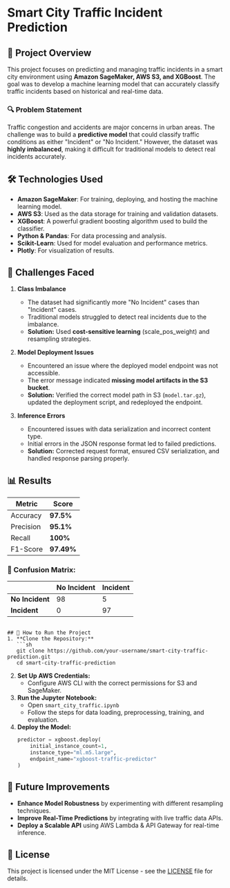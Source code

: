 # Smart City Traffic Incident Prediction

## 📌 Project Overview
This project focuses on predicting and managing traffic incidents in a smart city environment using **Amazon SageMaker, AWS S3, and XGBoost**. The goal was to develop a machine learning model that can accurately classify traffic incidents based on historical and real-time data.

### 🔍 Problem Statement
Traffic congestion and accidents are major concerns in urban areas. The challenge was to build a **predictive model** that could classify traffic conditions as either "Incident" or "No Incident." However, the dataset was **highly imbalanced**, making it difficult for traditional models to detect real incidents accurately.

## 🛠️ Technologies Used
- **Amazon SageMaker**: For training, deploying, and hosting the machine learning model.
- **AWS S3**: Used as the data storage for training and validation datasets.
- **XGBoost**: A powerful gradient boosting algorithm used to build the classifier.
- **Python & Pandas**: For data processing and analysis.
- **Scikit-Learn**: Used for model evaluation and performance metrics.
- **Plotly**: For visualization of results.

## 🚧 Challenges Faced
1. **Class Imbalance**
   - The dataset had significantly more "No Incident" cases than "Incident" cases.
   - Traditional models struggled to detect real incidents due to the imbalance.
   - **Solution:** Used **cost-sensitive learning** (scale_pos_weight) and resampling strategies.

2. **Model Deployment Issues**
   - Encountered an issue where the deployed model endpoint was not accessible.
   - The error message indicated **missing model artifacts in the S3 bucket**.
   - **Solution:** Verified the correct model path in S3 (`model.tar.gz`), updated the deployment script, and redeployed the endpoint.

3. **Inference Errors**
   - Encountered issues with data serialization and incorrect content type.
   - Initial errors in the JSON response format led to failed predictions.
   - **Solution:** Corrected request format, ensured CSV serialization, and handled response parsing properly.

## 📊 Results
| Metric      | Score  |
|------------|--------|
| Accuracy   | **97.5%** |
| Precision  | **95.1%** |
| Recall     | **100%** |
| F1-Score   | **97.49%** |

### 🔹 Confusion Matrix:
|               | No Incident | Incident |
|--------------|------------|----------|
| **No Incident** | 98         | 5        |
| **Incident**    | 0          | 97       |

```

## 🚀 How to Run the Project
1. **Clone the Repository:**
   ```sh
   git clone https://github.com/your-username/smart-city-traffic-prediction.git
   cd smart-city-traffic-prediction
   ```
2. **Set Up AWS Credentials:**
   - Configure AWS CLI with the correct permissions for S3 and SageMaker.
3. **Run the Jupyter Notebook:**
   - Open `smart_city_traffic.ipynb`
   - Follow the steps for data loading, preprocessing, training, and evaluation.
4. **Deploy the Model:**
   ```python
   predictor = xgboost.deploy(
       initial_instance_count=1,
       instance_type="ml.m5.large",
       endpoint_name="xgboost-traffic-predictor"
   )
   ```

## 📌 Future Improvements
- **Enhance Model Robustness** by experimenting with different resampling techniques.
- **Improve Real-Time Predictions** by integrating with live traffic data APIs.
- **Deploy a Scalable API** using AWS Lambda & API Gateway for real-time inference.

## 📜 License
This project is licensed under the MIT License - see the [LICENSE](LICENSE) file for details.

